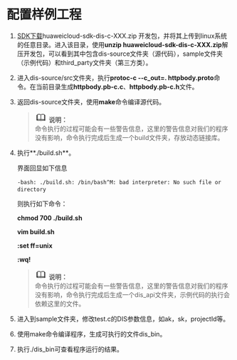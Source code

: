 # 配置样例工程<a name="dayu_06_0074"></a>

1.  [SDK下载](SDK下载.md)huaweicloud-sdk-dis-c-XXX.zip 开发包，并将其上传到linux系统的任意目录。进入该目录，使用**unzip huaweicloud-sdk-dis-c-XXX.zip**解压开发包，可以看到其中包含dis-source文件夹（源代码），sample文件夹（示例代码）和third\_party文件夹（第三方类）。
2.  进入dis-source/src文件夹，执行**protoc-c --c\_out=. httpbody.proto**命令。在当前目录生成**httpbody.pb-c.c**、**httpbody.pb-c.h**文件。
3.  返回dis-source文件夹，使用**make**命令编译源代码。

    >![](public_sys-resources/icon-note.gif) **说明：**   
    >命令执行的过程可能会有一些警告信息，这里的警告信息对我们的程序没有影响，命令执行完成后生成一个build文件夹，存放动态链接库。  

4.  执行**./build.sh**。

    界面回显如下信息

    ```
    -bash: ./build.sh: /bin/bash^M: bad interpreter: No such file or directory
    ```

    则执行如下命令：

    **chmod 700 ./build.sh**

    **vim build.sh**

    **:set ff=unix**

    **:wq!**

    >![](public_sys-resources/icon-note.gif) **说明：**   
    >命令执行的过程可能会有一些警告信息，这里的警告信息对我们的程序没有影响，命令执行完成后生成一个dis\_api文件夹，示例代码的执行会依赖这里的文件。  

5.  进入到sample文件夹，修改test.c的DIS参数信息，如ak，sk，projectId等。
6.  使用make命令编译程序，生成可执行的文件dis\_bin。
7.  执行./dis\_bin可查看程序运行的结果。

